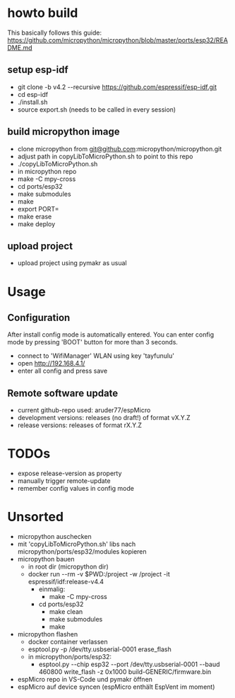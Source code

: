 # howto build

This basically follows this guide: https://github.com/micropython/micropython/blob/master/ports/esp32/README.md

## setup esp-idf

- git clone -b v4.2 --recursive https://github.com/espressif/esp-idf.git
- cd esp-idf
- ./install.sh
- source export.sh (needs to be called in every session)

## build micropython image

- clone micropython from git@github.com:micropython/micropython.git
- adjust path in copyLibToMicroPython.sh to point to this repo
- ./copyLibToMicroPython.sh
- in micropython repo
- make -C mpy-cross
- cd ports/esp32
- make submodules
- make
- export PORT=<usb-port with esp32>
- make erase
- make deploy

## upload project

- upload project using pymakr as usual

# Usage

## Configuration

After install config mode is automatically entered. You can enter config mode by pressing 'BOOT' button for more than 3 seconds.

- connect to 'WifiManager' WLAN using key 'tayfunulu'
- open http://192.168.4.1/
- enter all config and press save

## Remote software update

- current github-repo used: aruder77/espMicro
- development versions: releases (no draft!) of format vX.Y.Z
- release versions: releases of format rX.Y.Z

# TODOs

- expose release-version as property
- manually trigger remote-update
- remember config values in config mode

# Unsorted

- micropython auschecken
- mit 'copyLibToMicroPython.sh' libs nach micropython/ports/esp32/modules kopieren
- micropython bauen
  - in root dir (micropython dir)
  - docker run --rm -v $PWD:/project -w /project -it espressif/idf:release-v4.4
    - einmalig:
      - make -C mpy-cross
    - cd ports/esp32
      - make clean
      - make submodules
      - make
- micropython flashen
  - docker container verlassen
  - esptool.py -p /dev/tty.usbserial-0001 erase_flash
  - in micropython/ports/esp32:
    - esptool.py --chip esp32 --port /dev/tty.usbserial-0001 --baud 460800 write_flash -z 0x1000 build-GENERIC/firmware.bin
- espMicro repo in VS-Code und pymakr öffnen
- espMicro auf device syncen (espMicro enthält EspVent im moment)
